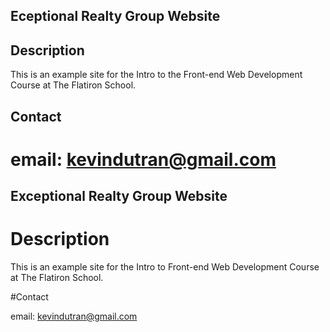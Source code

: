 Eceptional Realty Group Website
---

Description
---
This is an example site for the Intro to the Front-end Web Development Course at The Flatiron School.


Contact
---
email: kevindutran@gmail.com
=======
Exceptional Realty Group Website 
---

# Description

This is an example site for the Intro to Front-end Web Development Course at The Flatiron School.

#Contact

email: kevindutran@gmail.com

